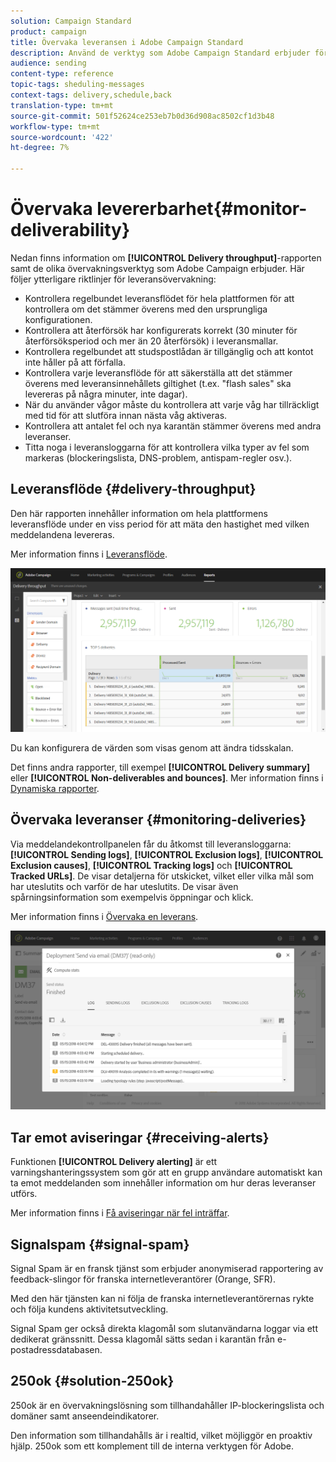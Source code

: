 ```yaml
---
solution: Campaign Standard
product: campaign
title: Övervaka leveransen i Adobe Campaign Standard
description: Använd de verktyg som Adobe Campaign Standard erbjuder för att övervaka plattformens leveransbarhet.
audience: sending
content-type: reference
topic-tags: sheduling-messages
context-tags: delivery,schedule,back
translation-type: tm+mt
source-git-commit: 501f52624ce253eb7b0d36d908ac8502cf1d3b48
workflow-type: tm+mt
source-wordcount: '422'
ht-degree: 7%

---
```



# Övervaka levererbarhet{#monitor-deliverability}

Nedan finns information om **[!UICONTROL Delivery throughput]**-rapporten samt de olika övervakningsverktyg som Adobe Campaign erbjuder. Här följer ytterligare riktlinjer för leveransövervakning:
* Kontrollera regelbundet leveransflödet för hela plattformen för att kontrollera om det stämmer överens med den ursprungliga konfigurationen.
* Kontrollera att återförsök har konfigurerats korrekt (30 minuter för återförsöksperiod och mer än 20 återförsök) i leveransmallar.
* Kontrollera regelbundet att studspostlådan är tillgänglig och att kontot inte håller på att förfalla.
* Kontrollera varje leveransflöde för att säkerställa att det stämmer överens med leveransinnehållets giltighet (t.ex. &quot;flash sales&quot; ska levereras på några minuter, inte dagar).
* När du använder vågor måste du kontrollera att varje våg har tillräckligt med tid för att slutföra innan nästa våg aktiveras.
* Kontrollera att antalet fel och nya karantän stämmer överens med andra leveranser.
* Titta noga i leveransloggarna för att kontrollera vilka typer av fel som markeras (blockeringslista, DNS-problem, antispam-regler osv.).

## Leveransflöde {#delivery-throughput}

Den här rapporten innehåller information om hela plattformens leveransflöde under en viss period för att mäta den hastighet med vilken meddelandena levereras.

Mer information finns i [Leveransflöde](../../reporting/using/delivery-throughput.md).

![](assets/delivery_reports_1.png)

Du kan konfigurera de värden som visas genom att ändra tidsskalan.

Det finns andra rapporter, till exempel **[!UICONTROL Delivery summary]** eller **[!UICONTROL Non-deliverables and bounces]**. Mer information finns i [Dynamiska rapporter](../../reporting/using/about-dynamic-reports.md).

## Övervaka leveranser {#monitoring-deliveries}

Via meddelandekontrollpanelen får du åtkomst till leveransloggarna: **[!UICONTROL Sending logs]**, **[!UICONTROL Exclusion logs]**, **[!UICONTROL Exclusion causes]**, **[!UICONTROL Tracking logs]** och **[!UICONTROL Tracked URLs]**. De visar detaljerna för utskicket, vilket eller vilka mål som har uteslutits och varför de har uteslutits. De visar även spårningsinformation som exempelvis öppningar och klick.

Mer information finns i [Övervaka en leverans](../../sending/using/monitoring-a-delivery.md).

![](assets/sending_delivery1.png)

## Tar emot aviseringar {#receiving-alerts}

Funktionen **[!UICONTROL Delivery alerting]** är ett varningshanteringssystem som gör att en grupp användare automatiskt kan ta emot meddelanden som innehåller information om hur deras leveranser utförs.

Mer information finns i [Få aviseringar när fel inträffar](../../sending/using/receiving-alerts-when-failures-happen.md).

## Signalspam {#signal-spam}

Signal Spam är en fransk tjänst som erbjuder anonymiserad rapportering av feedback-slingor för franska internetleverantörer (Orange, SFR).

Med den här tjänsten kan ni följa de franska internetleverantörernas rykte och följa kundens aktivitetsutveckling.

Signal Spam ger också direkta klagomål som slutanvändarna loggar via ett dedikerat gränssnitt. Dessa klagomål sätts sedan i karantän från e-postadressdatabasen.

## 250ok {#solution-250ok}

250ok är en övervakningslösning som tillhandahåller IP-blockeringslista och domäner samt anseendeindikatorer.

Den information som tillhandahålls är i realtid, vilket möjliggör en proaktiv hjälp. 250ok som ett komplement till de interna verktygen för Adobe.
